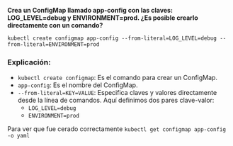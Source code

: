 **Crea un ConfigMap llamado app-config con las claves: LOG_LEVEL=debug y ENVIRONMENT=prod. ¿Es posible crearlo directamente con un comando?**


`kubectl create configmap app-config --from-literal=LOG_LEVEL=debug --from-literal=ENVIRONMENT=prod`

### Explicación:

- `kubectl create configmap`: Es el comando para crear un ConfigMap.
- `app-config`: Es el nombre del ConfigMap.
- `--from-literal=KEY=VALUE`: Especifica claves y valores directamente desde la línea de comandos. Aquí definimos dos pares clave-valor:
    - `LOG_LEVEL=debug`
    - `ENVIRONMENT=prod`


Para ver que fue cerado correctamente
`kubectl get configmap app-config -o yaml`

